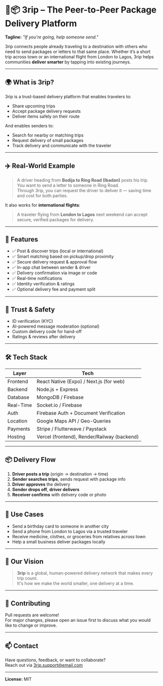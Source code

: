 # 🚗📦 3rip – The Peer-to-Peer Package Delivery Platform

**Tagline:** *"If you're going, help someone send."*

3rip connects people already traveling to a destination with others who need to send packages or letters to that same place. Whether it’s a short trip across town or an international flight from London to Lagos, 3rip helps communities **deliver smarter** by tapping into existing journeys.

---

## 🌍 What is 3rip?

3rip is a trust-based delivery platform that enables travelers to:
- Share upcoming trips
- Accept package delivery requests
- Deliver items safely on their route

And enables senders to:
- Search for nearby or matching trips
- Request delivery of small packages
- Track delivery and communicate with the traveler

---

## ✈️ Real-World Example

> A driver heading from **Bodija to Ring Road (Ibadan)** posts his trip.  
> You want to send a letter to someone in Ring Road.  
> Through 3rip, you can request the driver to deliver it — saving time and cost for both parties.

It also works for **international flights**:
> A traveler flying from **London to Lagos** next weekend can accept secure, verified packages for delivery.

---

## 🚀 Features

- ✅ Post & discover trips (local or international)
- ✅ Smart matching based on pickup/drop proximity
- ✅ Secure delivery request & approval flow
- ✅ In-app chat between sender & driver
- ✅ Delivery confirmation via image or code
- ✅ Real-time notifications
- ✅ Identity verification & ratings
- ✅ Optional delivery fee and payment split

---

## 🔐 Trust & Safety

- ID verification (KYC)
- AI-powered message moderation (optional)
- Custom delivery code for hand-off
- Ratings & reviews after delivery

---

## 🛠 Tech Stack

| Layer         | Tech                                      |
|---------------|--------------------------------------------|
| Frontend      | React Native (Expo) / Next.js (for web)    |
| Backend       | Node.js + Express                          |
| Database      | MongoDB / Firebase                         |
| Real-Time     | Socket.io / Firebase                       |
| Auth          | Firebase Auth + Document Verification      |
| Location      | Google Maps API / Geo-Queries              |
| Payments      | Stripe / Flutterwave / Paystack            |
| Hosting       | Vercel (frontend), Render/Railway (backend)|

---

## 📦 Delivery Flow

1. **Driver posts a trip** (origin → destination → time)
2. **Sender searches trips**, sends request with package info
3. **Driver approves** the delivery
4. **Sender drops off**, **driver delivers**
5. **Receiver confirms** with delivery code or photo

---

## 🧪 Use Cases

- Send a birthday card to someone in another city
- Send a phone from London to Lagos via a trusted traveler
- Receive medicine, clothes, or groceries from relatives across town
- Help a small business deliver packages locally

---

## 🧠 Our Vision

> **3rip** is a global, human-powered delivery network that makes every trip count.  
> It's how we make the world smaller, one delivery at a time.

---

## 🤝 Contributing

Pull requests are welcome!  
For major changes, please open an issue first to discuss what you would like to change or improve.

---

## 📫 Contact

Have questions, feedback, or want to collaborate?  
Reach out via [3rip.support@email.com](mailto:3rip.support@email.com)

---

**License:** MIT
